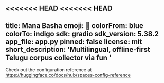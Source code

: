 <<<<<<< HEAD
<<<<<<< HEAD
---
title: Mana Basha
emoji: 👀
colorFrom: blue
colorTo: indigo
sdk: gradio
sdk_version: 5.38.2
app_file: app.py
pinned: false
license: mit
short_description: 'Multilingual, offline-first Telugu corpus collector via fun '
---

Check out the configuration reference at https://huggingface.co/docs/hub/spaces-config-reference


